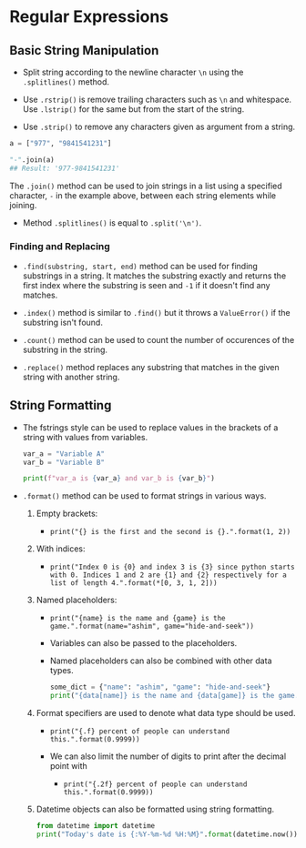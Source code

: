 # Regular Expressions

## Basic String Manipulation

- Split string according to the newline character `\n` using the `.splitlines()` method.

- Use `.rstrip()` is remove trailing characters such as `\n` and whitespace. Use `.lstrip()` for the same but from the start of the string.

- Use `.strip()` to remove any characters given as argument from a string.

```Python
a = ["977", "9841541231"]

"-".join(a)
## Result: '977-9841541231'
```

The `.join()` method can be used to join strings in a list using a specified character, `-` in the example above, between each string elements while joining.

- Method `.splitlines()` is equal to `.split('\n')`.

### Finding and Replacing

- `.find(substring, start, end)` method can be used for finding substrings in a string. It matches the substring exactly and returns the first index where the substring is seen and `-1` if it doesn't find any matches.

- `.index()` method is similar to `.find()` but it throws a `ValueError()` if the substring isn't found.

- `.count()` method can be used to count the number of occurences of the substring in the string.

- `.replace()` method replaces any substring that matches in the given string with another string.

## String Formatting

- The fstrings style can be used to replace values in the brackets of a string with values from variables.

    ```Python
    var_a = "Variable A"
    var_b = "Variable B"

    print(f"var_a is {var_a} and var_b is {var_b}")
    ```

- `.format()` method can be used to format strings in various ways.

    1. Empty brackets:
        - `print("{} is the first and the second is {}.".format(1, 2))`

    2. With indices:
        - `print("Index 0 is {0} and index 3 is {3} since python starts with 0. Indices 1 and 2 are {1} and {2} respectively for a list of length 4.".format(*[0, 3, 1, 2]))`

    3. Named placeholders:
        - `print("{name} is the name and {game} is the game.".format(name="ashim", game="hide-and-seek"))`

        - Variables can also be passed to the placeholders.

        - Named placeholders can also be combined with other data types.

            ```Python
            some_dict = {"name": "ashim", "game": "hide-and-seek"}
            print("{data[name]} is the name and {data[game]} is the game.".format(data = some_dict))
          ```

    4. Format specifiers are used to denote what data type should be used.

        - `print("{.f} percent of people can understand this.".format(0.9999))`

        - We can also limit the number of digits to print after the decimal point with

            - `print("{.2f} percent of people can understand this.".format(0.9999))`

    5. Datetime objects can also be formatted using string formatting.

        ```Python
        from datetime import datetime
        print("Today's date is {:%Y-%m-%d %H:%M}".format(datetime.now()))
        ```

